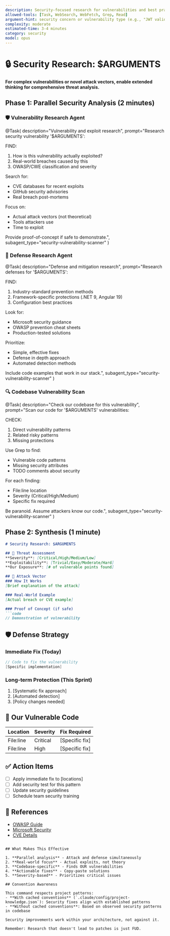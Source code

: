 ```yaml
---
description: Security-focused research for vulnerabilities and best practices
allowed-tools: [Task, WebSearch, WebFetch, Grep, Read]
argument-hint: security concern or vulnerability type (e.g., "JWT validation", "SQL injection", "multi-tenant isolation")
complexity: moderate
estimated-time: 3-4 minutes
category: security
model: opus
---
```


# 🔒 Security Research: $ARGUMENTS

**For complex vulnerabilities or novel attack vectors, enable extended thinking for comprehensive threat analysis.**

## Phase 1: Parallel Security Analysis (2 minutes)

### 🛡️ Vulnerability Research Agent
@Task(
  description="Vulnerability and exploit research",
  prompt="Research security vulnerability '$ARGUMENTS':
  
  FIND:
  1. How is this vulnerability actually exploited?
  2. Real-world breaches caused by this
  3. OWASP/CWE classification and severity
  
  Search for:
  - CVE databases for recent exploits
  - GitHub security advisories
  - Real breach post-mortems
  
  Focus on:
  - Actual attack vectors (not theoretical)
  - Tools attackers use
  - Time to exploit
  
  Provide proof-of-concept if safe to demonstrate.",
  subagent_type="security-vulnerability-scanner"
)

### 🔐 Defense Research Agent
@Task(
  description="Defense and mitigation research",
  prompt="Research defenses for '$ARGUMENTS':
  
  FIND:
  1. Industry-standard prevention methods
  2. Framework-specific protections (.NET 9, Angular 19)
  3. Configuration best practices
  
  Look for:
  - Microsoft security guidance
  - OWASP prevention cheat sheets
  - Production-tested solutions
  
  Prioritize:
  - Simple, effective fixes
  - Defense in depth approach
  - Automated detection methods
  
  Include code examples that work in our stack.",
  subagent_type="security-vulnerability-scanner"
)

### 🔍 Codebase Vulnerability Scan
@Task(
  description="Check our codebase for this vulnerability",
  prompt="Scan our code for '$ARGUMENTS' vulnerabilities:
  
  CHECK:
  1. Direct vulnerability patterns
  2. Related risky patterns
  3. Missing protections
  
  Use Grep to find:
  - Vulnerable code patterns
  - Missing security attributes
  - TODO comments about security
  
  For each finding:
  - File:line location
  - Severity (Critical/High/Medium)
  - Specific fix required
  
  Be paranoid. Assume attackers know our code.",
  subagent_type="security-vulnerability-scanner"
)

## Phase 2: Synthesis (1 minute)

```markdown
# Security Research: $ARGUMENTS

## 🚨 Threat Assessment
**Severity**: [Critical/High/Medium/Low]
**Exploitability**: [Trivial/Easy/Moderate/Hard]
**Our Exposure**: [# of vulnerable points found]

## 🎯 Attack Vector
### How It Works
[Brief explanation of the attack]

### Real-World Example
[Actual breach or CVE example]

### Proof of Concept (if safe)
```code
// Demonstration of vulnerability
```

## 🛡️ Defense Strategy

### Immediate Fix (Today)
```csharp
// Code to fix the vulnerability
[Specific implementation]
```

### Long-term Protection (This Sprint)
1. [Systematic fix approach]
2. [Automated detection]
3. [Policy changes needed]

## 📍 Our Vulnerable Code

| Location | Severity | Fix Required |
|----------|----------|--------------|
| File:line | Critical | [Specific fix] |
| File:line | High | [Specific fix] |

## ✅ Action Items
- [ ] Apply immediate fix to [locations]
- [ ] Add security test for this pattern
- [ ] Update security guidelines
- [ ] Schedule team security training

## 🔗 References
- [OWASP Guide](link)
- [Microsoft Security](link)
- [CVE Details](link)
```

## What Makes This Effective

1. **Parallel analysis** - Attack and defense simultaneously
2. **Real-world focus** - Actual exploits, not theory
3. **Codebase-specific** - Finds OUR vulnerabilities
4. **Actionable fixes** - Copy-paste solutions
5. **Severity-based** - Prioritizes critical issues

## Convention Awareness

This command respects project patterns:
- **With cached conventions** (`.claude/config/project-knowledge.json`): Security fixes align with established patterns
- **Without cached conventions**: Based on observed security patterns in codebase

Security improvements work within your architecture, not against it.

Remember: Research that doesn't lead to patches is just FUD.